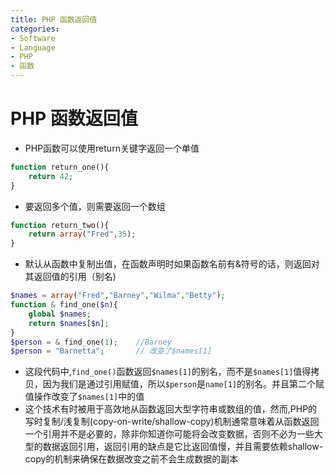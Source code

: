 ```yaml
---
title: PHP 函数返回值
categories:
- Software
- Language
- PHP
- 函数
---
```

# PHP 函数返回值

- PHP函数可以使用return关键字返回一个单值

```php
function return_one(){
    return 42;
}
```

- 要返回多个值，则需要返回一个数组

```php
function return_two(){
    return array("Fred",35);
}
```

- 默认从函数中复制出值，在函数声明时如果函数名前有&符号的话，则返回对其返回值的引用（别名)

```php
$names = array("Fred","Barney","Wilma","Betty");
function & find_one($n){
    global $names;
    return $names[$n];
}
$person = & find_one(1);    //Barney
$person = "Barnetta";		// 改变了$names[1]	
```

- 这段代码中,`find_one()`函数返回`$names[1]`的别名，而不是`$names[1]`值得拷贝，因为我们是通过引用赋值，所以`$person`是`name[1]`的别名。并且第二个赋值操作改变了`$names[1]`中的值
- 这个技术有时被用于高效地从函数返回大型字符串或数组的值，然而,PHP的写时复制/浅复制(copy-on-write/shallow-copy)机制通常意味着从函数返回一个引用并不是必要的，除非你知道你可能将会改变数据，否则不必为一些大型的数据返回引用，返回引用的缺点是它比返回值慢，并且需要依赖shallow-copy的机制来确保在数据改变之前不会生成数据的副本